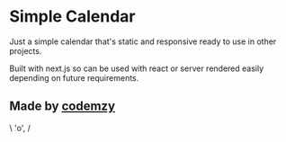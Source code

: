 Simple Calendar
=================

Just a simple calendar that's static and responsive ready to use in other projects. 

Built with next.js so can be used with react or server rendered easily depending on future requirements.


Made by [codemzy](https://github.com/codemzy)
-------------------
\ 'o', /